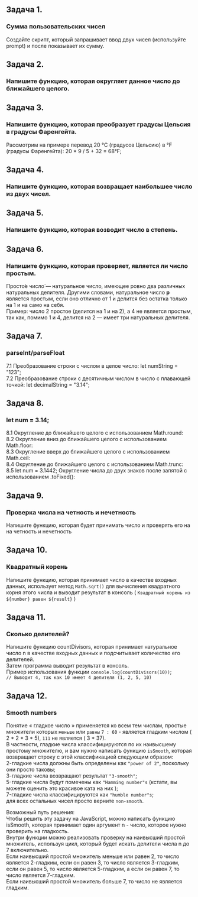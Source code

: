 ## Задача 1.   
### Сумма пользовательских чисел  
Создайте скрипт, который запрашивает ввод двух чисел (используйте prompt) и после показывает их сумму.  

## Задача 2.   
###  Напишите функцию, которая округляет данное число до ближайшего целого.  

## Задача 3.   
### Напишите функцию, которая преобразует градусы Цельсия в градусы Фаренгейта. 
Рассмотрим на примере перевод 20 °C (градусов Цельсию) в °F (градусы Фаренгейта): 20 * 9 / 5 + 32 = 68°F; 

## Задача 4.   
### Напишите функцию, которая возвращает наибольшее число из двух чисел.  

## Задача 5.   
### Напишите функцию, которая возводит число в степень.  

## Задача 6.   
### Напишите функцию, которая проверяет, является ли число простым.  
Просто́е число́ — натуральное число, имеющее ровно два различных натуральных делителя. Другими словами, натуральное число **p** является простым, если оно отлично от 
1 и делится без остатка только на 1 и на само на себя.  
Пример: число 2 простое (делится на 1 и на 2), а 4 не является простым, так как, помимо 1 и 4, делится на 2 — имеет три натуральных делителя.  

## Задача 7.   
### parseInt/parseFloat  
7.1 Преобразование строки с числом в целое число: let numString = "123";  
7.2 Преобразование строки с десятичным числом в число с плавающей точкой: let decimalString = "3.14";  

## Задача 8.   
### let  num = 3.14;  
8.1 Округление до ближайшего целого с использованием Math.round:  
8.2 Округление вниз до ближайшего целого с использованием Math.floor:  
8.3 Округление вверх до ближайшего целого с использованием Math.ceil:  
8.4 Округление до ближайшего целого с использованием Math.trunc:  
8.5  let  num = 3.1442; Округление числа до двух знаков после запятой с использованием .toFixed():  

## Задача 9.   
### Проверка числа на четность и нечетность  
Напишите функцию, которая будет принимать число и проверять его на на четность и нечетность  

## Задача 10.   
###  Квадратный корень  
Напишите функцию, которая принимает число в качестве входных данных, использует метод `Math.sqrt()` для вычисления квадратного корня этого числа и выводит результат в консоль ( `Квадратный корень из ${number} равен ${result}` )  


## Задача 11.   
###  Сколько делителей?  
Напишите функцию countDivisors, которая принимает натуральное число n в качестве входных данных и подсчитывает количество его делителей.  
Затем программа выводит результат в консоль.  
Пример использования функции `console.log(countDivisors(10))`;   
`// Выводит 4, так как 10 имеет 4 делителя (1, 2, 5, 10)`  

## Задача 12.   
###  Smooth numbers  
Понятие « гладкое число » применяется ко всем тем числам, простые множители которых `меньше` или `равны` `7 : 60` -  является гладким числом ( 2 * 2 * 3 * 5), `111` не является ( 3 * 37).   
В частности, гладкие числа классифицируются по их наивысшему простому множителю, и вам нужно написать функцию `isSmooth`, которая возвращает строку с этой классификацией следующим образом:  
2-гладкие числа должны быть определены как `"power of 2"`, поскольку они просто таковы;   
3-гладкие числа возвращают результат `"3-smooth"`;  
5-гладкие числа будут помечены как `"Hamming number"s` (кстати, вы можете оценить это красивое ката на них );  
7-гладкие числа классифицируются как `"humble number"s`;  
для всех остальных чисел просто верните `non-smooth`.  


Возможный путь решения:  
Чтобы решить эту задачу на JavaScript, можно написать функцию isSmooth, которая принимает один аргумент n - число, которое нужно проверить на гладкость.   
Внутри функции можно реализовать проверку на наивысший простой множитель, используя цикл, который будет искать делители числа n до 7 включительно.   
Если наивысший простой множитель меньше или равен 2, то число является 2-гладким, если он равен 3, то число является 3-гладким, если он равен 5, то число является 5-гладким, а если он равен 7, то число является 7-гладким.    
Если наивысший простой множитель больше 7, то число не является гладким.  

